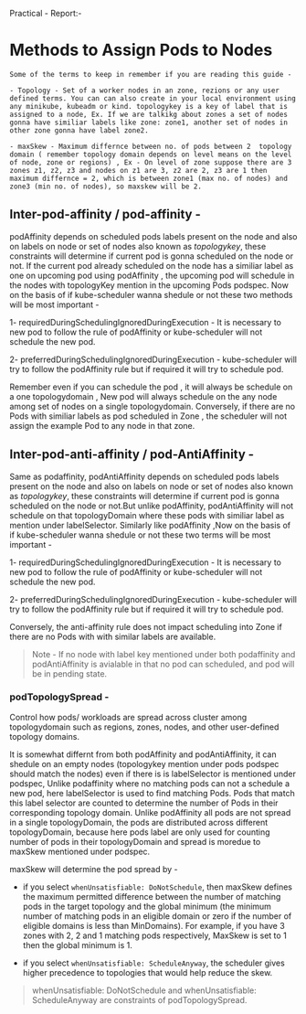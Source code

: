 
Practical - Report:- 
<h1> Methods to Assign Pods to Nodes </h1>

```
Some of the terms to keep in remember if you are reading this guide - 

- Topology - Set of a worker nodes in an zone, rezions or any user defined terms. You can can also create in your local environment using any minikube, kubeadm or kind. topologykey is a key of label that is assigned to a node, Ex. If we are talkikg about zones a set of nodes gonna have similiar labels like zone: zone1, another set of nodes in other zone gonna have label zone2.

- maxSkew - Maximum differnce between no. of pods between 2  topology domain ( remember topology domain depends on level means on the level of node, zone or regions) , Ex - On level of zone suppose there are 3 zones z1, z2, z3 and nodes on z1 are 3, z2 are 2, z3 are 1 then maximum differnce = 2, which is between zone1 (max no. of nodes) and zone3 (min no. of nodes), so maxskew will be 2. 
```


<h2> Inter-pod-affinity / pod-affinity - </h2>

podAffinity depends on scheduled pods labels present on the node and also on labels on node or set of nodes also known as _topologykey_, these constraints will determine if current pod is gonna scheduled on the node or not. If the current pod already scheduled on the node has a similiar label as one on upcoming pod using podAffinity , the upcoming pod will schedule in the nodes with topologyKey mention in the upcoming Pods podspec. Now on the basis of if kube-scheduler wanna shedule or not these two methods will be most important -

1- requiredDuringSchedulingIgnoredDuringExecution - It is necessary to new pod to follow the rule of podAffinity or kube-scheduler will not schedule the new pod.

2- preferredDuringSchedulingIgnoredDuringExecution - kube-scheduler will try to follow the podAffinity rule but if required it will try to schedule pod.

Remember even if you can schedule the pod , it will always be schedule on a one topologydomain , New pod will always schedule on the any node among set of nodes on a single topologydomain. Conversely, if there are no Pods with similiar labels as pod scheduled in Zone , the scheduler will not assign the example Pod to any node in that zone.


<h2> Inter-pod-anti-affinity / pod-AntiAffinity - </h2>

Same as podaffinity, podAntiAffinity depends on scheduled pods labels present on the node and also on labels on node or set of nodes also known as _topologykey_, these constraints will determine if current pod is gonna scheduled on the node or not.But unlike podAffinity, podAntiAffinity will not schedule on that topologyDomain where these pods with similiar label as mention under labelSelector. Similarly like podAffinity ,Now on the basis of if kube-scheduler wanna shedule or not these two terms will be most important -

1- requiredDuringSchedulingIgnoredDuringExecution - It is necessary to new pod to follow the rule of podAffinity or kube-scheduler will not schedule the new pod.

2- preferredDuringSchedulingIgnoredDuringExecution - kube-scheduler will try to follow the podAffinity rule but if required it will try to schedule pod.

Conversely, the anti-affinity rule does not impact scheduling into Zone if there are no Pods with with similar labels are available.



> Note - If no node with label key mentioned under both podaffinity and podAntiAffinity is avialable in that no pod can scheduled, and pod will be in pending state.


<h3> podTopologySpread -  </h3>

Control how pods/ workloads are spread across cluster among topologydomain such as regions, zones, nodes, and other user-defined topology domains.

It is somewhat differnt from both podAffinity and podAntiAffinity, it can shedule on an empty nodes (topologykey mention under pods podspec should match the nodes) even if there is is labelSelector is mentioned under podspec, Unlike podaffinity where no matching pods can not a schedule a new pod, here labelSelector is used to find matching Pods. Pods that match this label selector are counted to determine the number of Pods in their corresponding topology domain. Unlike podAffinity all pods are not spread in a single topologyDomain, the pods are distributed across different topologyDomain, because here pods label are only used for counting number of pods in their topologyDomain and spread is moredue to maxSkew mentioned under podspec. 

maxSkew will determine the pod spread by - 

- if you select `whenUnsatisfiable: DoNotSchedule`, then maxSkew defines the maximum permitted difference between the number of matching pods in the target topology and the global minimum (the minimum number of matching pods in an eligible domain or zero if the number of eligible domains is less than MinDomains). For example, if you have 3 zones with 2, 2 and 1 matching pods respectively, MaxSkew is set to 1 then the global minimum is 1.

- if you select `whenUnsatisfiable: ScheduleAnyway`, the scheduler gives higher precedence to topologies that would help reduce the skew.


> whenUnsatisfiable: DoNotSchedule and whenUnsatisfiable: ScheduleAnyway are constraints of podTopologySpread.
